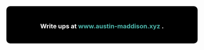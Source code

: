 <div align="center" style="background-color: #000; color: #fff; padding: 20px; border-radius: 10px;">

  <h3> Write ups at <a href="https://austin-maddison.xyz/notes" style="color: #4DB6AC; text-decoration: none;">www.austin-maddison.xyz</a> .</h3>
  
</div>

